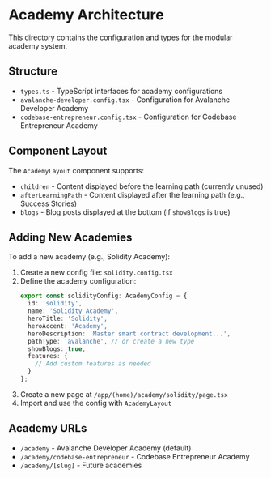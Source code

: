 # Academy Architecture

This directory contains the configuration and types for the modular academy system.

## Structure

- `types.ts` - TypeScript interfaces for academy configurations
- `avalanche-developer.config.tsx` - Configuration for Avalanche Developer Academy
- `codebase-entrepreneur.config.tsx` - Configuration for Codebase Entrepreneur Academy

## Component Layout

The `AcademyLayout` component supports:
- `children` - Content displayed before the learning path (currently unused)
- `afterLearningPath` - Content displayed after the learning path (e.g., Success Stories)
- `blogs` - Blog posts displayed at the bottom (if `showBlogs` is true)

## Adding New Academies

To add a new academy (e.g., Solidity Academy):

1. Create a new config file: `solidity.config.tsx`
2. Define the academy configuration:
   ```typescript
   export const solidityConfig: AcademyConfig = {
     id: 'solidity',
     name: 'Solidity Academy',
     heroTitle: 'Solidity',
     heroAccent: 'Academy',
     heroDescription: 'Master smart contract development...',
     pathType: 'avalanche', // or create a new type
     showBlogs: true,
     features: {
       // Add custom features as needed
     }
   };
   ```
3. Create a new page at `/app/(home)/academy/solidity/page.tsx`
4. Import and use the config with `AcademyLayout`

## Academy URLs

- `/academy` - Avalanche Developer Academy (default)
- `/academy/codebase-entrepreneur` - Codebase Entrepreneur Academy
- `/academy/[slug]` - Future academies
